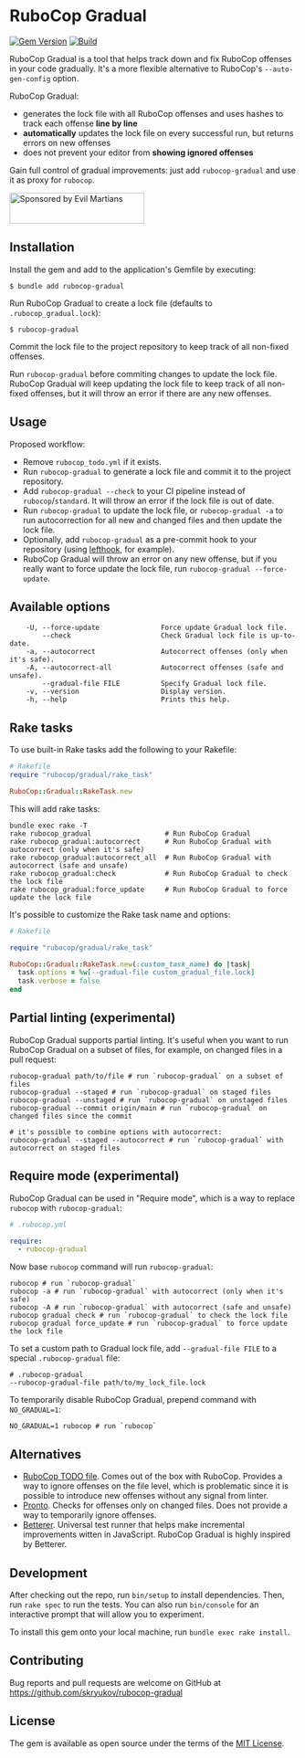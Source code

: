 # RuboCop Gradual

[![Gem Version](https://badge.fury.io/rb/rubocop-gradual.svg)](https://rubygems.org/gems/rubocop-gradual)
[![Build](https://github.com/skryukov/rubocop-gradual/workflows/Build/badge.svg)](https://github.com/skryukov/rubocop-gradual/actions)

RuboCop Gradual is a tool that helps track down and fix RuboCop offenses in your code gradually. It's a more flexible alternative to RuboCop's `--auto-gen-config` option.

RuboCop Gradual:

- generates the lock file with all RuboCop offenses and uses hashes to track each offense **line by line**
- **automatically** updates the lock file on every successful run, but returns errors on new offenses
- does not prevent your editor from **showing ignored offenses**

Gain full control of gradual improvements: just add `rubocop-gradual` and use it as proxy for `rubocop`.

<a href="https://evilmartians.com/?utm_source=rubocop-gradual&utm_campaign=project_page">
<img src="https://evilmartians.com/badges/sponsored-by-evil-martians.svg" alt="Sponsored by Evil Martians" width="236" height="54">
</a>

## Installation

Install the gem and add to the application's Gemfile by executing:

    $ bundle add rubocop-gradual

Run RuboCop Gradual to create a lock file (defaults to `.rubocop_gradual.lock`):

    $ rubocop-gradual

Commit the lock file to the project repository to keep track of all non-fixed offenses.

Run `rubocop-gradual` before commiting changes to update the lock file. RuboCop Gradual will keep updating the lock file to keep track of all non-fixed offenses, but it will throw an error if there are any new offenses. 

## Usage

Proposed workflow:

- Remove `rubocop_todo.yml` if it exists.
- Run `rubocop-gradual` to generate a lock file and commit it to the project repository.
- Add `rubocop-gradual --check` to your CI pipeline instead of `rubocop`/`standard`. It will throw an error if the lock file is out of date.
- Run `rubocop-gradual` to update the lock file, or `rubocop-gradual -a` to run autocorrection for all new and changed files and then update the lock file.
- Optionally, add `rubocop-gradual` as a pre-commit hook to your repository (using [lefthook], for example).
- RuboCop Gradual will throw an error on any new offense, but if you really want to force update the lock file, run `rubocop-gradual --force-update`.

## Available options

```
    -U, --force-update               Force update Gradual lock file.
        --check                      Check Gradual lock file is up-to-date.
    -a, --autocorrect                Autocorrect offenses (only when it's safe).
    -A, --autocorrect-all            Autocorrect offenses (safe and unsafe).
        --gradual-file FILE          Specify Gradual lock file.
    -v, --version                    Display version.
    -h, --help                       Prints this help.
```

## Rake tasks

To use built-in Rake tasks add the following to your Rakefile:

```ruby
# Rakefile
require "rubocop/gradual/rake_task"

RuboCop::Gradual::RakeTask.new
```

This will add rake tasks:

```
bundle exec rake -T
rake rubocop_gradual                  # Run RuboCop Gradual
rake rubocop_gradual:autocorrect      # Run RuboCop Gradual with autocorrect (only when it's safe)
rake rubocop_gradual:autocorrect_all  # Run RuboCop Gradual with autocorrect (safe and unsafe)
rake rubocop_gradual:check            # Run RuboCop Gradual to check the lock file
rake rubocop_gradual:force_update     # Run RuboCop Gradual to force update the lock file
```

It's possible to customize the Rake task name and options:

```ruby
# Rakefile

require "rubocop/gradual/rake_task"

RuboCop::Gradual::RakeTask.new(:custom_task_name) do |task|
  task.options = %w[--gradual-file custom_gradual_file.lock]
  task.verbose = false
end
```

## Partial linting (experimental)

RuboCop Gradual supports partial linting. It's useful when you want to run RuboCop Gradual on a subset of files, for example, on changed files in a pull request:

```shell
rubocop-gradual path/to/file # run `rubocop-gradual` on a subset of files
rubocop-gradual --staged # run `rubocop-gradual` on staged files
rubocop-gradual --unstaged # run `rubocop-gradual` on unstaged files
rubocop-gradual --commit origin/main # run `rubocop-gradual` on changed files since the commit

# it's possible to combine options with autocorrect:
rubocop-gradual --staged --autocorrect # run `rubocop-gradual` with autocorrect on staged files
```

## Require mode (experimental)

RuboCop Gradual can be used in "Require mode", which is a way to replace `rubocop` with `rubocop-gradual`:

```yaml
# .rubocop.yml

require:
  - rubocop-gradual
```

Now base `rubocop` command will run `rubocop-gradual`:

```shell
rubocop # run `rubocop-gradual`
rubocop -a # run `rubocop-gradual` with autocorrect (only when it's safe)
rubocop -A # run `rubocop-gradual` with autocorrect (safe and unsafe)
rubocop gradual check # run `rubocop-gradual` to check the lock file
rubocop gradual force_update # run `rubocop-gradual` to force update the lock file
```

To set a custom path to Gradual lock file, add `--gradual-file FILE` to a special `.rubocop-gradual` file:

```
# .rubocop-gradual
--rubocop-gradual-file path/to/my_lock_file.lock
```

To temporarily disable RuboCop Gradual, prepend command with `NO_GRADUAL=1`:

```shell
NO_GRADUAL=1 rubocop # run `rubocop`
```

## Alternatives

- [RuboCop TODO file]. Comes out of the box with RuboCop. Provides a way to ignore offenses on the file level, which is problematic since it is possible to introduce new offenses without any signal from linter.
- [Pronto]. Checks for offenses only on changed files. Does not provide a way to temporarily ignore offenses.
- [Betterer]. Universal test runner that helps make incremental improvements witten in JavaScript. RuboCop Gradual is highly inspired by Betterer.

## Development

After checking out the repo, run `bin/setup` to install dependencies. Then, run `rake spec` to run the tests. You can also run `bin/console` for an interactive prompt that will allow you to experiment.

To install this gem onto your local machine, run `bundle exec rake install`.

## Contributing

Bug reports and pull requests are welcome on GitHub at https://github.com/skryukov/rubocop-gradual

## License

The gem is available as open source under the terms of the [MIT License].

[lefthook]: https://github.com/evilmartians/lefthook
[RuboCop TODO file]: https://docs.rubocop.org/rubocop/configuration.html#automatically-generated-configuration
[Pronto]: https://github.com/prontolabs/pronto-rubocop
[Betterer]: https://github.com/phenomnomnominal/betterer
[MIT License]: https://opensource.org/licenses/MIT
